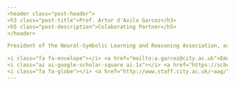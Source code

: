 ```yaml
---
<header class="post-header">
<h3 class="post-title">Prof. Artur d'Avila Garcez</h3>
<h5 class="post-description">Colaborating Partner</h5>
</header>

President of the Neural-Symbolic Learning and Reasoning Association, extensive experience in applying neurosymbolic AI in a range of domains, including medical imaging.

<i class="fa fa-envelope"></i> <a href="mailto:a.garcez@city.ac.uk">Email</a> <br />
<i class="ai ai-google-scholar-square ai-1x"></i> <a href="https://scholar.google.com/citations?user=BCpY0gsAAAAJ&hl=en&oi=sra">Google Scholar</a> <br />
<i class="fa fa-globe"></i> <a href="http://www.staff.city.ac.uk/~aag/">Homepage</a> <br />
---
```

